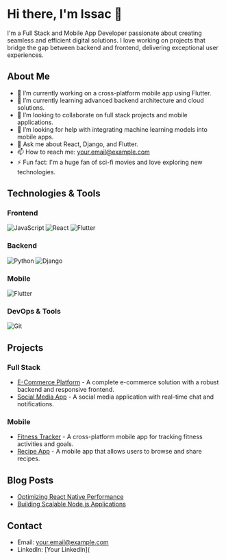 # Hi there, I'm Issac 👋

I'm a Full Stack and Mobile App Developer passionate about creating seamless and efficient digital solutions. I love working on projects that bridge the gap between backend and frontend, delivering exceptional user experiences.


## About Me

- 🔭 I’m currently working on a cross-platform mobile app using Flutter.
- 🌱 I’m currently learning advanced backend architecture and cloud solutions.
- 👯 I’m looking to collaborate on full stack projects and mobile applications.
- 🤔 I’m looking for help with integrating machine learning models into mobile apps.
- 💬 Ask me about React, Django, and Flutter.
- 📫 How to reach me: [your.email@example.com](mailto:your.email@example.com)
- ⚡ Fun fact: I'm a huge fan of sci-fi movies and love exploring new technologies.

## Technologies & Tools

### Frontend
![JavaScript](https://img.shields.io/badge/-JavaScript-black?style=flat-square&logo=javascript)
![React](https://img.shields.io/badge/-React-black?style=flat-square&logo=react)
![Flutter](https://img.shields.io/badge/-Flutter-black?style=flat-square&logo=flutter)

### Backend

![Python](https://img.shields.io/badge/-Python-black?style=flat-square&logo=python)
![Django](https://img.shields.io/badge/-Django-black?style=flat-square&logo=django)

### Mobile
![Flutter](https://img.shields.io/badge/-Flutter-black?style=flat-square&logo=flutter)

### DevOps & Tools

![Git](https://img.shields.io/badge/-Git-black?style=flat-square&logo=git)

## Projects

### Full Stack
- [E-Commerce Platform](https://github.com/yourusername/ecommerce-platform) - A complete e-commerce solution with a robust backend and responsive frontend.
- [Social Media App](https://github.com/yourusername/social-media-app) - A social media application with real-time chat and notifications.

### Mobile
- [Fitness Tracker](https://github.com/yourusername/fitness-tracker) - A cross-platform mobile app for tracking fitness activities and goals.
- [Recipe App](https://github.com/yourusername/recipe-app) - A mobile app that allows users to browse and share recipes.

## Blog Posts

- [Optimizing React Native Performance](https://yourblog.com/optimizing-react-native-performance)
- [Building Scalable Node.js Applications](https://yourblog.com/building-scalable-nodejs-applications)

## Contact

- Email: [your.email@example.com](mailto:your.email@example.com)
- LinkedIn: [Your LinkedIn](
